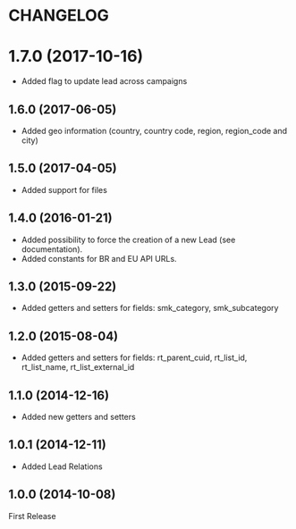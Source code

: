 CHANGELOG
==========================

# 1.7.0 (2017-10-16)
* Added flag to update lead across campaigns

## 1.6.0 (2017-06-05)
* Added geo information (country, country code, region, region_code and city) 

## 1.5.0 (2017-04-05)
* Added support for files

## 1.4.0 (2016-01-21)

* Added possibility to force the creation of a new Lead (see documentation).
* Added constants for BR and EU API URLs.

## 1.3.0 (2015-09-22)

* Added getters and setters for fields: smk_category, smk_subcategory

## 1.2.0 (2015-08-04)

* Added getters and setters for fields: rt_parent_cuid, rt_list_id, rt_list_name, rt_list_external_id

## 1.1.0 (2014-12-16)

* Added new getters and setters

## 1.0.1 (2014-12-11)

* Added Lead Relations

## 1.0.0 (2014-10-08)

First Release